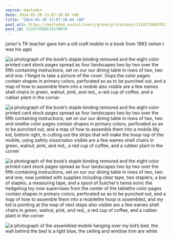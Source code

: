 ```yaml
---
source: mastodon
date: 2024-05-20 13:07:38.04 +00
title: "2024-05-20 13:07:38.04 +00"
post_uri: https://mastodon.social/users/gravely/statuses/112473568578178070
post_id: 112473568578178070
---
```

junior's TK teacher gave him a old craft mobile in a book from 1983 (when I was his age)


![a photograph of the book’s staple binding removed and the eight color printed card stock pages spread as four landscapes two by two over the fifth containing instructions, set on our our dining table in rows of two, two and one. I forgot to take a picture of the cover. Oops.the color pages contain shapes in primary colors, perforated so as to be punched out, and a map of how to assemble them into a mobile also visible are a few eames shell chairs in green, walnut, pink, and red,, a red cup of coffee, and a rubber plant in the corner](/images/112473567001684077.jpeg)

![a photograph of the book’s staple binding removed and the eight color printed card stock pages spread as four landscapes two by two over the fifth containing instructions, set on our our dining table in rows of two, two and onethe color pages contain shapes in primary colors, perforated so as to be punched out, and a map of how to assemble them into a mobile.My kid, bottom right, is cutting out the strips that will make the hoop-top of the mobile, using safety sissorsalso visible are a few eames shell chairs in green, walnut, pink, and red,, a red cup of coffee, and a rubber plant in the corner](/images/112473567455122275.jpeg)

![a photograph of the book’s staple binding removed and the eight color printed card stock pages spread as four landscapes two by two over the fifth containing instructions, set on our our dining table in rows of two, two and one, now jumbled with supplies including clear tape, two staplers, a box of staples, a measuring tape, and a spool of butcher’s twina sonic the hedgehog toy now supervises from the center of the tablethe color pages contain shapes in primary colors, perforated so as to be punched out, and a map of how to assemble them into a mobilethe hoop is assembled, and my kid is pointing at the map of next steps also visible are a few eames shell chairs in green, walnut, pink, and red,, a red cup of coffee, and a rubber plant in the corner](/images/112473567908581810.jpeg)

![a photograph of the assembled mobile hanging over my kid’s bed. the wall behind the bed is a light blue, the ceiling and window trim are white](/images/112473568315489044.jpeg)

